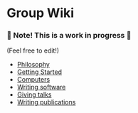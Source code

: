 # Group Wiki
### 🚧 Note! This is a work in progress 🚧

(Feel free to edit!)

- [Philosophy](./Philosophy.md)
- [Getting Started]()
- [Computers](./Computers.md)
- [Writing software](./writing_software.md)
- [Giving talks](./giving_talks.md)
- [Writing publications]()
